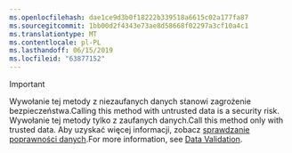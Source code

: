 ```yaml
---
ms.openlocfilehash: dae1ce9d3b0f18222b339518a6615c02a177fa87
ms.sourcegitcommit: 1bb00d2f4343e73ae8d58668f02297a3cf10a4c1
ms.translationtype: MT
ms.contentlocale: pl-PL
ms.lasthandoff: 06/15/2019
ms.locfileid: "63877152"
---
```

> [!IMPORTANT]
> <span data-ttu-id="1d92b-101">Wywołanie tej metody z niezaufanych danych stanowi zagrożenie bezpieczeństwa.</span><span class="sxs-lookup"><span data-stu-id="1d92b-101">Calling this method with untrusted data is a security risk.</span></span> <span data-ttu-id="1d92b-102">Wywołanie tej metody tylko z zaufanych danych.</span><span class="sxs-lookup"><span data-stu-id="1d92b-102">Call this method only with trusted data.</span></span> <span data-ttu-id="1d92b-103">Aby uzyskać więcej informacji, zobacz [sprawdzanie poprawności danych](https://www.owasp.org/index.php/Data_Validation).</span><span class="sxs-lookup"><span data-stu-id="1d92b-103">For more information, see [Data Validation](https://www.owasp.org/index.php/Data_Validation).</span></span>
